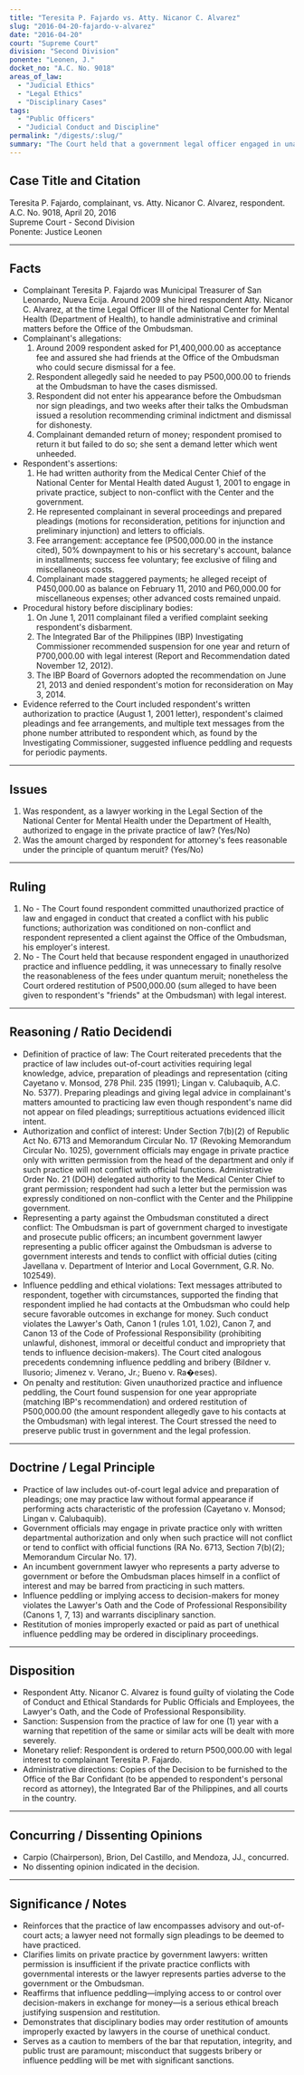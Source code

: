 ```yaml
---
title: "Teresita P. Fajardo vs. Atty. Nicanor C. Alvarez"
slug: "2016-04-20-fajardo-v-alvarez"
date: "2016-04-20"
court: "Supreme Court"
division: "Second Division"
ponente: "Leonen, J."
docket_no: "A.C. No. 9018"
areas_of_law:
  - "Judicial Ethics"
  - "Legal Ethics"
  - "Disciplinary Cases"
tags:
  - "Public Officers"
  - "Judicial Conduct and Discipline"
permalink: "/digests/:slug/"
summary: "The Court held that a government legal officer engaged in unauthorized private practice and influence peddling by representing a public officer before the Ombudsman and implying he could secure favorable disposition through contacts; respondent suspended one year and ordered to return P500,000 with legal interest."
---
```


## Case Title and Citation
Teresita P. Fajardo, complainant, vs. Atty. Nicanor C. Alvarez, respondent.  
A.C. No. 9018, April 20, 2016  
Supreme Court - Second Division  
Ponente: Justice Leonen

---

## Facts
- Complainant Teresita P. Fajardo was Municipal Treasurer of San Leonardo, Nueva Ecija. Around 2009 she hired respondent Atty. Nicanor C. Alvarez, at the time Legal Officer III of the National Center for Mental Health (Department of Health), to handle administrative and criminal matters before the Office of the Ombudsman.
- Complainant's allegations:
  1. Around 2009 respondent asked for P1,400,000.00 as acceptance fee and assured she had friends at the Office of the Ombudsman who could secure dismissal for a fee.
  2. Respondent allegedly said he needed to pay P500,000.00 to friends at the Ombudsman to have the cases dismissed.
  3. Respondent did not enter his appearance before the Ombudsman nor sign pleadings, and two weeks after their talks the Ombudsman issued a resolution recommending criminal indictment and dismissal for dishonesty.
  4. Complainant demanded return of money; respondent promised to return it but failed to do so; she sent a demand letter which went unheeded.
- Respondent's assertions:
  1. He had written authority from the Medical Center Chief of the National Center for Mental Health dated August 1, 2001 to engage in private practice, subject to non-conflict with the Center and the government.
  2. He represented complainant in several proceedings and prepared pleadings (motions for reconsideration, petitions for injunction and preliminary injunction) and letters to officials.
  3. Fee arrangement: acceptance fee (P500,000.00 in the instance cited), 50% downpayment to his or his secretary's account, balance in installments; success fee voluntary; fee exclusive of filing and miscellaneous costs.
  4. Complainant made staggered payments; he alleged receipt of P450,000.00 as balance on February 11, 2010 and P60,000.00 for miscellaneous expenses; other advanced costs remained unpaid.
- Procedural history before disciplinary bodies:
  1. On June 1, 2011 complainant filed a verified complaint seeking respondent's disbarment.
  2. The Integrated Bar of the Philippines (IBP) Investigating Commissioner recommended suspension for one year and return of P700,000.00 with legal interest (Report and Recommendation dated November 12, 2012).
  3. The IBP Board of Governors adopted the recommendation on June 21, 2013 and denied respondent's motion for reconsideration on May 3, 2014.
- Evidence referred to the Court included respondent's written authorization to practice (August 1, 2001 letter), respondent's claimed pleadings and fee arrangements, and multiple text messages from the phone number attributed to respondent which, as found by the Investigating Commissioner, suggested influence peddling and requests for periodic payments.

---

## Issues
1. Was respondent, as a lawyer working in the Legal Section of the National Center for Mental Health under the Department of Health, authorized to engage in the private practice of law? (Yes/No)  
2. Was the amount charged by respondent for attorney's fees reasonable under the principle of quantum meruit? (Yes/No)

---

## Ruling
1. No - The Court found respondent committed unauthorized practice of law and engaged in conduct that created a conflict with his public functions; authorization was conditioned on non-conflict and respondent represented a client against the Office of the Ombudsman, his employer's interest.  
2. No - The Court held that because respondent engaged in unauthorized practice and influence peddling, it was unnecessary to finally resolve the reasonableness of the fees under quantum meruit; nonetheless the Court ordered restitution of P500,000.00 (sum alleged to have been given to respondent's "friends" at the Ombudsman) with legal interest.

---

## Reasoning / Ratio Decidendi
- Definition of practice of law: The Court reiterated precedents that the practice of law includes out-of-court activities requiring legal knowledge, advice, preparation of pleadings and representation (citing Cayetano v. Monsod, 278 Phil. 235 (1991); Lingan v. Calubaquib, A.C. No. 5377). Preparing pleadings and giving legal advice in complainant's matters amounted to practicing law even though respondent's name did not appear on filed pleadings; surreptitious actuations evidenced illicit intent.
- Authorization and conflict of interest: Under Section 7(b)(2) of Republic Act No. 6713 and Memorandum Circular No. 17 (Revoking Memorandum Circular No. 1025), government officials may engage in private practice only with written permission from the head of the department and only if such practice will not conflict with official functions. Administrative Order No. 21 (DOH) delegated authority to the Medical Center Chief to grant permission; respondent had such a letter but the permission was expressly conditioned on non-conflict with the Center and the Philippine government.
- Representing a party against the Ombudsman constituted a direct conflict: The Ombudsman is part of government charged to investigate and prosecute public officers; an incumbent government lawyer representing a public officer against the Ombudsman is adverse to government interests and tends to conflict with official duties (citing Javellana v. Department of Interior and Local Government, G.R. No. 102549).
- Influence peddling and ethical violations: Text messages attributed to respondent, together with circumstances, supported the finding that respondent implied he had contacts at the Ombudsman who could help secure favorable outcomes in exchange for money. Such conduct violates the Lawyer's Oath, Canon 1 (rules 1.01, 1.02), Canon 7, and Canon 13 of the Code of Professional Responsibility (prohibiting unlawful, dishonest, immoral or deceitful conduct and impropriety that tends to influence decision-makers). The Court cited analogous precedents condemning influence peddling and bribery (Bildner v. Ilusorio; Jimenez v. Verano, Jr.; Bueno v. Ra�eses).
- On penalty and restitution: Given unauthorized practice and influence peddling, the Court found suspension for one year appropriate (matching IBP's recommendation) and ordered restitution of P500,000.00 (the amount respondent allegedly gave to his contacts at the Ombudsman) with legal interest. The Court stressed the need to preserve public trust in government and the legal profession.

---

## Doctrine / Legal Principle
- Practice of law includes out-of-court legal advice and preparation of pleadings; one may practice law without formal appearance if performing acts characteristic of the profession (Cayetano v. Monsod; Lingan v. Calubaquib).  
- Government officials may engage in private practice only with written departmental authorization and only when such practice will not conflict or tend to conflict with official functions (RA No. 6713, Section 7(b)(2); Memorandum Circular No. 17).  
- An incumbent government lawyer who represents a party adverse to government or before the Ombudsman places himself in a conflict of interest and may be barred from practicing in such matters.  
- Influence peddling or implying access to decision-makers for money violates the Lawyer's Oath and the Code of Professional Responsibility (Canons 1, 7, 13) and warrants disciplinary sanction.  
- Restitution of monies improperly exacted or paid as part of unethical influence peddling may be ordered in disciplinary proceedings.

---

## Disposition
- Respondent Atty. Nicanor C. Alvarez is found guilty of violating the Code of Conduct and Ethical Standards for Public Officials and Employees, the Lawyer's Oath, and the Code of Professional Responsibility.  
- Sanction: Suspension from the practice of law for one (1) year with a warning that repetition of the same or similar acts will be dealt with more severely.  
- Monetary relief: Respondent is ordered to return P500,000.00 with legal interest to complainant Teresita P. Fajardo.  
- Administrative directions: Copies of the Decision to be furnished to the Office of the Bar Confidant (to be appended to respondent's personal record as attorney), the Integrated Bar of the Philippines, and all courts in the country.

---

## Concurring / Dissenting Opinions
- Carpio (Chairperson), Brion, Del Castillo, and Mendoza, JJ., concurred.  
- No dissenting opinion indicated in the decision.

---

## Significance / Notes
- Reinforces that the practice of law encompasses advisory and out-of-court acts; a lawyer need not formally sign pleadings to be deemed to have practiced.  
- Clarifies limits on private practice by government lawyers: written permission is insufficient if the private practice conflicts with governmental interests or the lawyer represents parties adverse to the government or the Ombudsman.  
- Reaffirms that influence peddling—implying access to or control over decision-makers in exchange for money—is a serious ethical breach justifying suspension and restitution.  
- Demonstrates that disciplinary bodies may order restitution of amounts improperly exacted by lawyers in the course of unethical conduct.  
- Serves as a caution to members of the bar that reputation, integrity, and public trust are paramount; misconduct that suggests bribery or influence peddling will be met with significant sanctions.